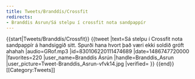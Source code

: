 ```yaml
---
title: Tweets/Branddís/Crossfit
redirects:
- Branddis Asrun/Sá stelpu í crossfit nota sandpappír
---
```


{{start|Tweets/Branddís/Crossfit}}
{{tweet
|text=Sá stelpu í Crossfit nota sandpappír á handsiggið sitt. Spurði hana hvort það væri ekki soldið gróft ahahah
|audio=GRof.mp3
|id=830106220111474689
|date=1486747720000
|favorites=220
|user_name=Branddís Ásrún
|handle=Branddis_Asrun
|user_picture=Tweet-Branddis_Asrun-vfvk14.jpg
|verified=
}}
{{end}}<noinclude>
[[Category:Tweets]]
</noinclude>